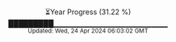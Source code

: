 <p align="center">
⏳Year Progress (31.22 %)<br>
█████████▁▁▁▁▁▁▁▁▁▁▁▁▁▁▁▁▁▁▁▁▁ <br>
<sub>Updated: Wed, 24 Apr 2024 06:03:02 GMT</sub>
</p>

